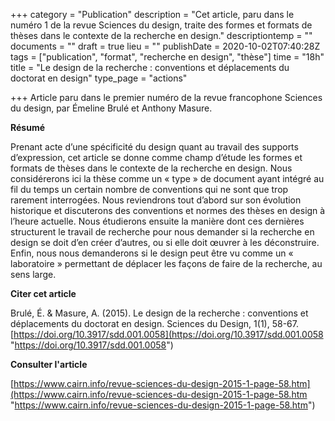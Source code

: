 +++
category = "Publication"
description = "Cet article, paru dans le numéro 1 de la revue Sciences du design, traite des formes et formats de thèses dans le contexte de la recherche en design."
descriptiontemp = ""
documents = ""
draft = true
lieu = ""
publishDate = 2020-10-02T07:40:28Z
tags = ["publication", "format", "recherche en design", "thèse"]
time = "18h"
title = "Le design de la recherche : conventions et déplacements du doctorat en design"
type_page = "actions"

+++
Article paru dans le premier numéro de la revue francophone Sciences du design, par Émeline Brulé et Anthony Masure.

**Résumé**

Prenant acte d’une spécificité du design quant au travail des supports d’expression, cet article se donne comme champ d’étude les formes et formats de thèses dans le contexte de la recherche en design. Nous considérerons ici la thèse comme un « type » de document ayant intégré au fil du temps un certain nombre de conventions qui ne sont que trop rarement interrogées. Nous reviendrons tout d’abord sur son évolution historique et discuterons des conventions et normes des thèses en design à l’heure actuelle. Nous étudierons ensuite la manière dont ces dernières structurent le travail de recherche pour nous demander si la recherche en design se doit d’en créer d’autres, ou si elle doit œuvrer à les déconstruire. Enfin, nous nous demanderons si le design peut être vu comme un « laboratoire » permettant de déplacer les façons de faire de la recherche, au sens large.

**Citer cet article**

Brulé, É. & Masure, A. (2015). Le design de la recherche : conventions et déplacements du doctorat en design. Sciences du Design, 1(1), 58-67. [https://doi.org/10.3917/sdd.001.0058](https://doi.org/10.3917/sdd.001.0058 "https://doi.org/10.3917/sdd.001.0058")

**Consulter l'article**

[https://www.cairn.info/revue-sciences-du-design-2015-1-page-58.htm](https://www.cairn.info/revue-sciences-du-design-2015-1-page-58.htm "https://www.cairn.info/revue-sciences-du-design-2015-1-page-58.htm")